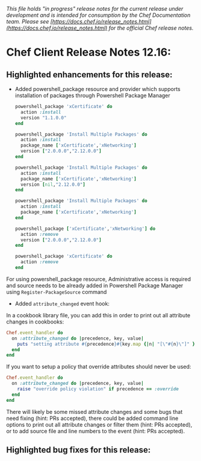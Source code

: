 *This file holds "in progress" release notes for the current release under development and is intended for consumption by the Chef Documentation team.
Please see [https://docs.chef.io/release_notes.html](https://docs.chef.io/release_notes.html) for the official Chef release notes.*

# Chef Client Release Notes 12.16:

## Highlighted enhancements for this release:

* Added powershell_package resource and provider which supports installation of packages through Powershell Package Manager

  ```ruby
  powershell_package 'xCertificate' do
    action :install
    version "1.1.0.0"
  end

  powershell_package 'Install Multiple Packages' do
    action :install
    package_name ['xCertificate','xNetworking']
    version ["2.0.0.0","2.12.0.0"]
  end

  powershell_package 'Install Multiple Packages' do
    action :install
    package_name ['xCertificate','xNetworking']
    version [nil,"2.12.0.0"]
  end

  powershell_package 'Install Multiple Packages' do
    action :install
    package_name ['xCertificate','xNetworking']
  end

  powershell_package ['xCertificate','xNetworking'] do
    action :remove
    version ["2.0.0.0","2.12.0.0"]
  end

  powershell_package 'xCertificate' do
    action :remove
  end
  ```

For using powershell_package resource, Administrative access is required and source needs to be already added in Powershell Package Manager using `Register-PackageSource` command

* Added `attribute_changed` event hook:

In a cookbook library file, you can add this in order to print out all attribute changes in cookbooks:

```ruby
Chef.event_handler do
  on :attribute_changed do |precedence, key, value|
    puts "setting attribute #{precedence}#{key.map {|n| "[\"#{n}\"]" }.join} = #{value}"
  end
end
```

If you want to setup a policy that override attributes should never be used:

```ruby
Chef.event_handler do
  on :attribute_changed do |precedence, key, value|
    raise "override policy violation" if precedence == :override
  end
end
```

There will likely be some missed attribute changes and some bugs that need fixing (hint: PRs accepted), there could be
added command line options to print out all attribute changes or filter them (hint: PRs accepted), or to add source
file and line numbers to the event (hint: PRs accepted).

## Highlighted bug fixes for this release:

